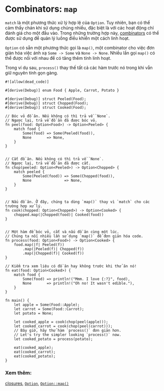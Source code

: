 # Combinators: `map`

`match` là một phương thức xử lý hợp lệ của `Option`. Tuy nhiên, bạn có thể cảm thấy chán khi sử dụng chúng nhiều, đặc biệt là với các hoạt động chỉ đánh giá cho một đầu vào. Trong những trường hợp này, [combinators][combinators] có thể được sử dụng để quản lý luồng điều khiển một cách linh hoạt.

`Option` có sẵn một phương thức gọi là `map()`, một combinator cho việc đơn giản hóa việc ánh xạ `Some -> Some` và `None -> None`. Nhiều lần gọi `map()` có thể được nối với nhau để có tăng thêm tính linh hoạt.

Trong ví dụ sau, `process()` thay thế tất cả các hàm trước nó trong khi vẫn giữ nguyên tính gọn gàng.

```rust,editable
#![allow(dead_code)]

#[derive(Debug)] enum Food { Apple, Carrot, Potato }

#[derive(Debug)] struct Peeled(Food);
#[derive(Debug)] struct Chopped(Food);
#[derive(Debug)] struct Cooked(Food);

// Bóc vỏ đồ ăn. Nếu không có thì trả về `None`.
// Ngược lại, trả về đồ ăn đã được bóc vỏ.
fn peel(food: Option<Food>) -> Option<Peeled> {
    match food {
        Some(food) => Some(Peeled(food)),
        None       => None,
    }
}


// Cắt đồ ăn. Nếu không có thì trả về `None`.
// Ngược lại, trả về đồ ăn đã được cắt.
fn chop(peeled: Option<Peeled>) -> Option<Chopped> {
    match peeled {
        Some(Peeled(food)) => Some(Chopped(food)),
        None               => None,
    }
}


// Nấu đồ ăn. Ở đây, chúng ta dùng `map()` thay vì `match` cho các trường hợp xử lý.
fn cook(chopped: Option<Chopped>) -> Option<Cooked> {
    chopped.map(|Chopped(food)| Cooked(food))
}


// Một hàm để bóc vỏ, cắt và nấu đồ ăn cùng một lúc.
// Chúng ta nối nhiều lần sử dụng `map()` để đơn giản hóa code.
fn process(food: Option<Food>) -> Option<Cooked> {
    food.map(|f| Peeled(f))
        .map(|Peeled(f)| Chopped(f))
        .map(|Chopped(f)| Cooked(f))
}

// Kiểm tra xem liệu có đồ ăn hay không trước khi thử ăn nó!
fn eat(food: Option<Cooked>) {
    match food {
        Some(food) => println!("Mmm. I love {:?}", food),
        None       => println!("Oh no! It wasn't edible."),
    }
}

fn main() {
    let apple = Some(Food::Apple);
    let carrot = Some(Food::Carrot);
    let potato = None;

    let cooked_apple = cook(chop(peel(apple)));
    let cooked_carrot = cook(chop(peel(carrot)));
    // Bây giờ, hãy thử hàm `process()` đơn giản hơn.
    // Let's try the simpler looking `process()` now.
    let cooked_potato = process(potato);

    eat(cooked_apple);
    eat(cooked_carrot);
    eat(cooked_potato);
}
```

### Xem thêm:

[closures][closures], [`Option`][option], [`Option::map()`][map]

[combinators]: https://doc.rust-lang.org/reference/glossary.html#combinator
[closures]: ../../fn/closures.md
[option]: https://doc.rust-lang.org/std/option/enum.Option.html
[map]: https://doc.rust-lang.org/std/option/enum.Option.html#method.map
